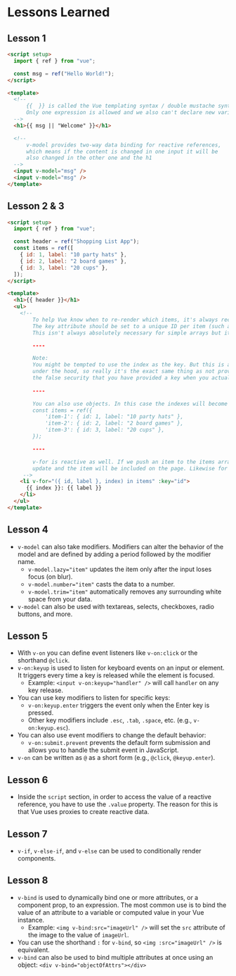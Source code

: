 # Lessons Learned

## Lesson 1

```html
<script setup>
  import { ref } from "vue";

  const msg = ref("Hello World!");
</script>

<template>
  <!-- 
      {{  }} is called the Vue templating syntax / double mustache syntax
      Only one expression is allowed and we also can't declare new variables 
  -->
  <h1>{{ msg || "Welcome" }}</h1>

  <!-- 
      v-model provides two-way data binding for reactive references,
      which means if the content is changed in one input it will be
      also changed in the other one and the h1 
  -->
  <input v-model="msg" />
  <input v-model="msg" />
</template>
```

## Lesson 2 & 3

```html
<script setup>
  import { ref } from "vue";

  const header = ref("Shopping List App");
  const items = ref([
    { id: 1, label: "10 party hats" },
    { id: 2, label: "2 board games" },
    { id: 3, label: "20 cups" },
  ]);
</script>

<template>
  <h1>{{ header }}</h1>
  <ul>
    <!-- 
        To help Vue know when to re-render which items, it's always recommended to add the key attribute to loops.
        The key attribute should be set to a unique ID per item (such as an id from a database).
        This isn't always absolutely necessary for simple arrays but it's still a good practice.

        ----

        Note:
        You might be tempted to use the index as the key. But this is actually what Vue does by default anyway 
        under the hood, so really it's the exact same thing as not providing a key at all. Worse, it gives you
        the false security that you have provided a key when you actually haven't. 
        
        ----

        You can also use objects. In this case the indexes will become 'item-1', 'item-2', ...
        const items = ref({
            'item-1': { id: 1, label: "10 party hats" },
            'item-2': { id: 2, label: "2 board games" },
            'item-3': { id: 3, label: "20 cups" },
        });

        ----

        v-for is reactive as well. If we push an item to the items array, the loop will automatically 
        update and the item will be included on the page. Likewise for remove.
     -->
    <li v-for="({ id, label }, index) in items" :key="id">
      {{ index }}: {{ label }}
    </li>
  </ul>
</template>
```

## Lesson 4

- `v-model` can also take modifiers. Modifiers can alter the behavior of the model and are defined by adding a period followed by the modifier name.
  - `v-model.lazy="item"` updates the item only after the input loses focus (on blur).
  - `v-model.number="item"` casts the data to a number.
  - `v-model.trim="item"` automatically removes any surrounding white space from your data.
- `v-model` can also be used with textareas, selects, checkboxes, radio buttons, and more.

## Lesson 5

- With `v-on` you can define event listeners like `v-on:click` or the shorthand `@click`.
- `v-on:keyup` is used to listen for keyboard events on an input or element. It triggers every time a key is released while the element is focused.
  - Example: `<input v-on:keyup="handler" />` will call `handler` on any key release.
- You can use key modifiers to listen for specific keys:
  - `v-on:keyup.enter` triggers the event only when the Enter key is pressed.
  - Other key modifiers include `.esc`, `.tab`, `.space`, etc. (e.g., `v-on:keyup.esc`).
- You can also use event modifiers to change the default behavior:
  - `v-on:submit.prevent` prevents the default form submission and allows you to handle the submit event in JavaScript.
- `v-on` can be written as `@` as a short form (e.g., `@click`, `@keyup.enter`).

## Lesson 6

- Inside the `script` section, in order to access the value of a reactive reference, you have to use the `.value` property. The reason for this is that Vue uses proxies to create reactive data.

## Lesson 7

- `v-if`, `v-else-if`, and `v-else` can be used to conditionally render components.

## Lesson 8

- `v-bind` is used to dynamically bind one or more attributes, or a component prop, to an expression. The most common use is to bind the value of an attribute to a variable or computed value in your Vue instance.
  - Example: `<img v-bind:src="imageUrl" />` will set the `src` attribute of the image to the value of `imageUrl`.
- You can use the shorthand `:` for `v-bind`, so `<img :src="imageUrl" />` is equivalent.
- `v-bind` can also be used to bind multiple attributes at once using an object: `<div v-bind="objectOfAttrs"></div>`
